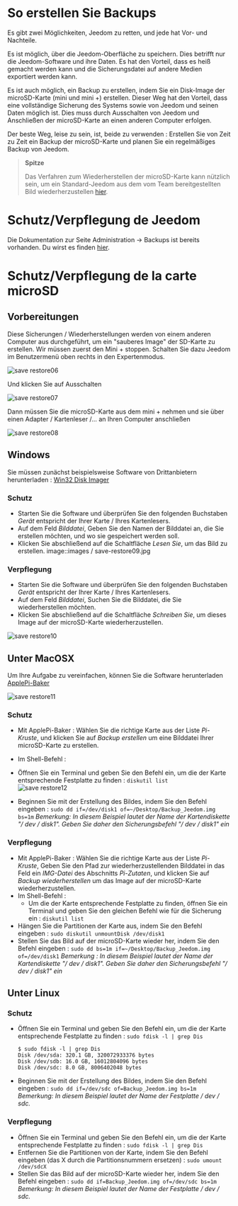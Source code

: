 # So erstellen Sie Backups

Es gibt zwei Möglichkeiten, Jeedom zu retten, und jede hat Vor- und Nachteile.

Es ist möglich, über die Jeedom-Oberfläche zu speichern. Dies betrifft nur die Jeedom-Software und ihre Daten. Es hat den Vorteil, dass es heiß gemacht werden kann und die Sicherungsdatei auf andere Medien exportiert werden kann.

Es ist auch möglich, ein Backup zu erstellen, indem Sie ein Disk-Image der microSD-Karte (mini und mini +) erstellen. Dieser Weg hat den Vorteil, dass eine vollständige Sicherung des Systems sowie von Jeedom und seinen Daten möglich ist. Dies muss durch Ausschalten von Jeedom und Anschließen der microSD-Karte an einen anderen Computer erfolgen.

Der beste Weg, leise zu sein, ist, beide zu verwenden : Erstellen Sie von Zeit zu Zeit ein Backup der microSD-Karte und planen Sie ein regelmäßiges Backup von Jeedom.

> **Spitze**
>
> Das Verfahren zum Wiederherstellen der microSD-Karte kann nützlich sein, um ein Standard-Jeedom aus dem vom Team bereitgestellten Bild wiederherzustellen [hier](https://doc.jeedom.com/de_DE/installation/).

# Schutz/Verpflegung de Jeedom

Die Dokumentation zur Seite Administration → Backups ist bereits vorhanden. Du wirst es finden [hier](https://doc.jeedom.com/de_DE/core/3.3/backup).

# Schutz/Verpflegung de la carte microSD

## Vorbereitungen

Diese Sicherungen / Wiederherstellungen werden von einem anderen Computer aus durchgeführt, um ein "sauberes Image" der SD-Karte zu erstellen. Wir müssen zuerst den Mini + stoppen. Schalten Sie dazu Jeedom im Benutzermenü oben rechts in den Expertenmodus.

![save restore06](images/save-restore06.jpg)

Und klicken Sie auf Ausschalten

![save restore07](images/save-restore07.jpg)

Dann müssen Sie die microSD-Karte aus dem mini + nehmen und sie über einen Adapter / Kartenleser /… an Ihren Computer anschließen

![save restore08](images/save-restore08.jpg)

## Windows

Sie müssen zunächst beispielsweise Software von Drittanbietern herunterladen : [Win32 Disk Imager](http://sourceforge.net/projects/win32diskimager/)

### Schutz

-   Starten Sie die Software und überprüfen Sie den folgenden Buchstaben *Gerät* entspricht der Ihrer Karte / Ihres Kartenlesers.
-   Auf dem Feld *Bilddatei*, Geben Sie den Namen der Bilddatei an, die Sie erstellen möchten, und wo sie gespeichert werden soll.
-   Klicken Sie abschließend auf die Schaltfläche *Lesen Sie*, um das Bild zu erstellen.
    image::images / save-restore09.jpg

### Verpflegung

-   Starten Sie die Software und überprüfen Sie den folgenden Buchstaben *Gerät* entspricht der Ihrer Karte / Ihres Kartenlesers.
-   Auf dem Feld *Bilddatei*, Suchen Sie die Bilddatei, die Sie wiederherstellen möchten.
-   Klicken Sie abschließend auf die Schaltfläche *Schreiben Sie*, um dieses Image auf der microSD-Karte wiederherzustellen.

![save restore10](images/save-restore10.jpg)

## Unter MacOSX

Um Ihre Aufgabe zu vereinfachen, können Sie die Software herunterladen [ApplePi-Baker](http://www.tweaking4all.com/hardware/raspberry-pi/macosx-apple-pi-baker/)

![save restore11](images/save-restore11.jpg)

### Schutz

-   Mit ApplePi-Baker : Wählen Sie die richtige Karte aus der Liste *Pi-Kruste*, und klicken Sie auf *Backup erstellen* um eine Bilddatei Ihrer microSD-Karte zu erstellen.

-   Im Shell-Befehl :
 -   Öffnen Sie ein Terminal und geben Sie den Befehl ein, um die der Karte entsprechende Festplatte zu finden : ``diskutil list``  
 ![save restore12](images/save-restore12.jpg)
 -   Beginnen Sie mit der Erstellung des Bildes, indem Sie den Befehl eingeben : ``sudo dd if=/dev/disk1 of=~/Desktop/Backup_Jeedom.img bs=1m`` *Bemerkung: In diesem Beispiel lautet der Name der Kartendiskette "/ dev / disk1". Geben Sie daher den Sicherungsbefehl "/ dev / disk1" ein*

### Verpflegung

-   Mit ApplePi-Baker : Wählen Sie die richtige Karte aus der Liste *Pi-Kruste*, Geben Sie den Pfad zur wiederherzustellenden Bilddatei in das Feld ein *IMG-Datei* des Abschnitts *Pi-Zutaten*, und klicken Sie auf *Backup wiederherstellen* um das Image auf der microSD-Karte wiederherzustellen.
-   Im Shell-Befehl :
    -   Um die der Karte entsprechende Festplatte zu finden, öffnen Sie ein Terminal und geben Sie den gleichen Befehl wie für die Sicherung ein : ``diskutil list``
 -   Hängen Sie die Partitionen der Karte aus, indem Sie den Befehl eingeben : ``sudo diskutil unmountDisk /dev/disk1``
 -   Stellen Sie das Bild auf der microSD-Karte wieder her, indem Sie den Befehl eingeben : ``sudo dd bs=1m if=~/Desktop/Backup_Jeedom.img of=/dev/disk1`` *Bemerkung : In diesem Beispiel lautet der Name der Kartendiskette "/ dev / disk1". Geben Sie daher den Sicherungsbefehl "/ dev / disk1" ein*

## Unter Linux

### Schutz

-   Öffnen Sie ein Terminal und geben Sie den Befehl ein, um die der Karte entsprechende Festplatte zu finden : ``sudo fdisk -l | grep Dis``
    ````
    $ sudo fdisk -l | grep Dis
    Disk /dev/sda: 320.1 GB, 320072933376 bytes
    Disk /dev/sdb: 16.0 GB, 16012804096 bytes
    Disk /dev/sdc: 8.0 GB, 8006402048 bytes
    ````
-   Beginnen Sie mit der Erstellung des Bildes, indem Sie den Befehl eingeben : ``sudo dd if=/dev/sdc of=Backup_Jeedom.img bs=1m`` *Bemerkung: In diesem Beispiel lautet der Name der Festplatte / dev / sdc.*

### Verpflegung

-   Öffnen Sie ein Terminal und geben Sie den Befehl ein, um die der Karte entsprechende Festplatte zu finden : ``sudo fdisk -l | grep Dis``
-   Entfernen Sie die Partitionen von der Karte, indem Sie den Befehl eingeben (das X durch die Partitionsnummern ersetzen) : ``sudo umount /dev/sdcX``
-   Stellen Sie das Bild auf der microSD-Karte wieder her, indem Sie den Befehl eingeben : ``sudo dd if=Backup_Jeedom.img of=/dev/sdc bs=1m`` *Bemerkung: In diesem Beispiel lautet der Name der Festplatte / dev / sdc.*
